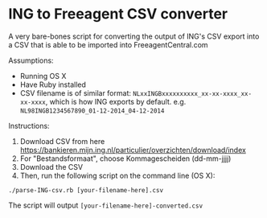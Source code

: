 # ING to Freeagent CSV converter

A very bare-bones script for converting the output of ING's CSV export into a CSV that is able to be imported into FreeagentCentral.com

Assumptions: 
- Running OS X
- Have Ruby installed
- CSV filename is of similar format: `NLxxINGBxxxxxxxxxx_xx-xx-xxxx_xx-xx-xxxx`, which is how ING exports by default. e.g. `NL98INGB1234567890_01-12-2014_04-12-2014`

Instructions: 

1. Download CSV from here https://bankieren.mijn.ing.nl/particulier/overzichten/download/index
2. For "Bestandsformaat", choose Kommagescheiden (dd-mm-jjjj)
3. Download the CSV
4. Then, run the following script on the command line (OS X): 

`./parse-ING-csv.rb [your-filename-here].csv`

The script will output `[your-filename-here]-converted.csv`